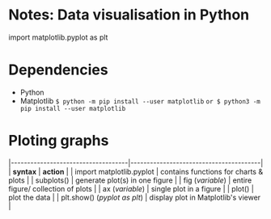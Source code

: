 # Notes: Data visualisation in Python
import matplotlib.pyplot as plt

# Dependencies
- Python
- Matplotlib 
`$ python -m pip install --user matplotlib`
`or $ python3 -m pip install --user matplotlib`

# Ploting graphs

|------------------------------------|----------------------------------------|
| **syntax**					 	 | **action**							  |
| import matplotlib.pyplot			 | contains functions for charts & plots  |
| subplots()					     | generate plot(s) in one figure         |
| fig (*variable*)                   | entire figure/ collection of plots     |
| ax (*variable*)                    | single plot in a figure                |
| plot()                             | plot the data                          |
| plt.show() (*pyplot as plt*)       | display plot in Matplotlib's viewer    |